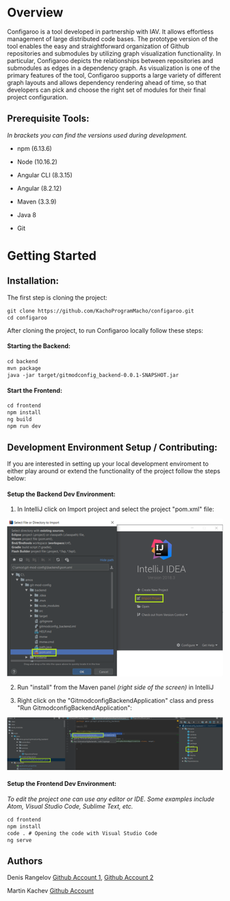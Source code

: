 # Overview

Configaroo is a tool developed in partnership with IAV. It allows effortless management of large distributed code bases. The prototype version of the tool enables the easy and straightforward organization of Github repositories and submodules by utilizing graph visualization functionality. In particular, Configaroo depicts the relationships between repositories and submodules as edges in a dependency graph. As visualization is one of the primary features of the tool, Configaroo supports a large variety of different graph layouts and allows dependency rendering ahead of time, so that developers can pick and choose the right set of modules for their final project configuration.

## Prerequisite Tools:
*In brackets you can find the versions used during development.*

* npm (6.13.6)

* Node (10.16.2)

* Angular CLI (8.3.15)

* Angular (8.2.12)

* Maven (3.3.9)

* Java 8

* Git

# Getting Started 

## Installation:
The first step is cloning the project:

```shell
git clone https://github.com/KachoProgramMacho/configaroo.git
cd configaroo 
```

After cloning the project, to run Configaroo locally follow these steps:

#### Starting the Backend:
```shell
cd backend
mvn package
java -jar target/gitmodconfig_backend-0.0.1-SNAPSHOT.jar
```

#### Start the Frontend:
```shell
cd frontend
npm install
ng build
npm run dev
```

## Development Environment Setup / Contributing:

If you are interested in setting up your local development enviroment to either play around or extend the functionality of the project follow the steps below:

#### Setup the Backend Dev Environment:

1. In IntelliJ click on Import project and select the project "pom.xml" file:

![alt text](https://github.com/KachoProgramMacho/configaroo/blob/master/documentation/images/configarooIntellijSetup.png)

2. Run "install" from the Maven panel *(right side of the screen)* in IntelliJ 

3. Right click on the "GitmodconfigBackendApplication" class and press "Run GitmodconfigBackendApplication":

![alt text](https://github.com/KachoProgramMacho/configaroo/blob/master/documentation/images/ConfigarooBackendSetup.png)


#### Setup the Frontend Dev Environment:

*To edit the project one can use any editor or IDE. Some examples include Atom, Visual Studio Code, Sublime Text, etc.*

```shell
cd frontend
npm install
code . # Opening the code with Visual Studio Code
ng serve
```






## Authors
Denis Rangelov [Github Account 1](https://github.com/LukchoZloto), 
               [Github Account 2](https://github.com/d-rangelov)
               
Martin Kachev [Github Account](https://github.com/KachoProgramMacho)

